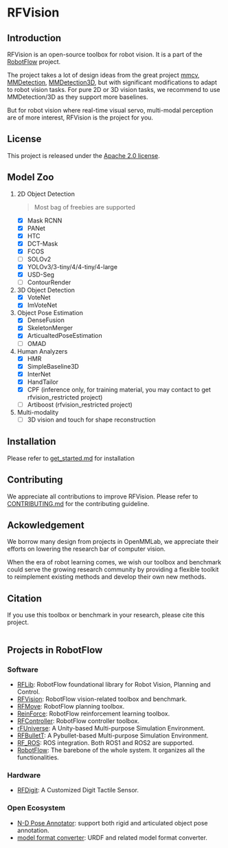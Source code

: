 # RFVision

## Introduction
RFVision is an open-source toolbox for robot vision. It is a part of the [RobotFlow](https://wenqiangx.github.io/robotflowproject/) project.

The project takes a lot of design ideas from the great project [mmcv](https://github.com/open-mmlab/mmcv), [MMDetection](https://github.com/open-mmlab/mmdetection), [MMDetection3D](https://github.com/open-mmlab/mmdetection3d), but with significant modifications to adapt to robot vision tasks. For pure 2D or 3D vision tasks, we recommend to use MMDetection/3D as they support more baselines. 

But for robot vision where real-time visual servo, multi-modal perception are of more interest, RFVision is the project for you.

## License
This project is released under the [Apache 2.0 license](./LICENSE).

## Model Zoo
1. 2D Object Detection
   > Most bag of freebies are supported
   + [x] Mask RCNN
   + [x] PANet
   + [x] HTC
   + [x] DCT-Mask
   + [x] FCOS
   + [ ] SOLOv2
   + [x] YOLOv3/3-tiny/4/4-tiny/4-large
   + [x] USD-Seg
   + [ ] ContourRender
2. 3D Object Detection
   + [x] VoteNet
   + [x] ImVoteNet
3. Object Pose Estimation
   + [x] DenseFusion
   + [x] SkeletonMerger
   + [x] ArticualtedPoseEstimation
   + [ ] OMAD
4. Human Analyzers
   + [x] HMR
   + [x] SimpleBaseline3D
   + [x] InterNet
   + [x] HandTailor
   + [x] CPF (inference only, for training material, you may contact to get rfvision_restricted project)
   + [ ] Artiboost (rfvision_restricted project)
5. Multi-modality
   + [ ] 3D vision and touch for shape reconstruction

## Installation
Please refer to [get_started.md](docs/get_started.md) for installation

## Contributing
We appreciate all contributions to improve RFVision. Please refer to [CONTRIBUTING.md](docs/contributing.md) for the contributing guideline.

## Ackowledgement
We borrow many design from projects in OpenMMLab, we appreciate their efforts on lowering the research bar of computer vision.

When the era of robot learning comes, we wish our toolbox and benchmark could serve the growing research community by providing a flexible toolkit to reimplement existing methods and develop their own new methods.

## Citation
If you use this toolbox or benchmark in your research, please cite this project.
```
```

## Projects in RobotFlow
### Software
+ [RFLib](https://github.com/mvig-robotflow/rflib): RobotFlow foundational library for Robot Vision, Planning and Control.
+ [RFVision](https://github.com/mvig-robotflow/rfvision): RobotFlow vision-related toolbox and benchmark.
+ [RFMove](https://github.com/mvig-robotflow/rfmove): RobotFlow planning toolbox.
+ [ReinForce](https://github.com/mvig-robotflow/ReinForce): RobotFlow reinforcement learning toolbox.
+ [RFController](https://github.com/mvig-robotflow/rfcontroller): RobotFlow controller toolbox.
+ [rFUniverse](https://github.com/mvig-robotflow/rfuniverse): A Unity-based Multi-purpose Simulation Environment.
+ [RFBulletT](https://github.com/mvig-robotflow/rfbullett): A Pybullet-based Multi-purpose Simulation Environment.
+ [RF_ROS](https://github.com/mvig-robotflow/rf_ros): ROS integration. Both ROS1 and ROS2 are supported.
+ [RobotFlow](https://github.com/mvig-robotflow/robotflow): The barebone of the whole system. It organizes all the functionalities.
### Hardware
+ [RFDigit](https://github.com/mvig-robotflow/rfdigit): A Customized Digit Tactile Sensor.
### Open Ecosystem
+ [N-D Pose Annotator](https://github.com/liuliu66/6DPoseAnnotator): support both rigid and articulated object pose annotation.
+ [model format converter](https://github.com/mvig-robotflow/model_format_converter): URDF and related model format converter.

